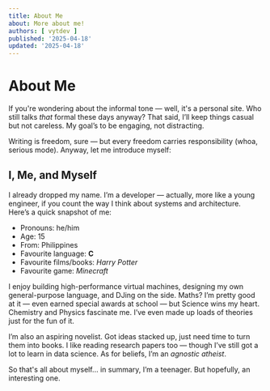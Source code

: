 ```yaml
---
title: About Me
about: More about me!
authors: [ vytdev ]
published: '2025-04-18'
updated: '2025-04-18'
---
```


# About Me

If you're wondering about the informal tone &mdash; well, it's a personal
site. Who still talks *that* formal these days anyway? That said, I’ll keep
things casual but not careless. My goal’s to be engaging, not distracting.

Writing is freedom, sure &mdash; but every freedom carries responsibility
(whoa, serious mode). Anyway, let me introduce myself:

## I, Me, and Myself

I already dropped my name. I’m a developer &mdash; actually, more like a young
engineer, if you count the way I think about systems and architecture.
Here’s a quick snapshot of me:

- Pronouns: he/him
- Age: 15
- From: Philippines
- Favourite language: **C**
- Favourite films/books: *Harry Potter*
- Favourite game: *Minecraft*

I enjoy building high-performance virtual machines, designing my own
general-purpose language, and DJing on the side. Maths? I’m pretty good
at it &mdash; even earned special awards at school &mdash; but Science wins
my heart. Chemistry and Physics fascinate me. I’ve even made up loads of
theories just for the fun of it.

I’m also an aspiring novelist. Got ideas stacked up, just need time to
turn them into books. I like reading research papers too &mdash; though I’ve
still got a lot to learn in data science. As for beliefs, I’m an
*agnostic atheist*.

So that's all about myself... in summary, I’m a teenager. But hopefully, an
interesting one.
